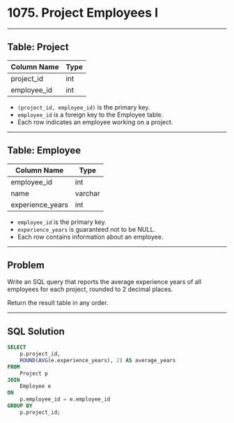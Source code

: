 # 1075. Project Employees I

---

## Table: Project

| Column Name  | Type |
|--------------|------|
| project_id   | int  |
| employee_id  | int  |

- `(project_id, employee_id)` is the primary key.
- `employee_id` is a foreign key to the Employee table.
- Each row indicates an employee working on a project.

---

## Table: Employee

| Column Name      | Type    |
|------------------|---------|
| employee_id      | int     |
| name             | varchar |
| experience_years | int     |

- `employee_id` is the primary key.
- `experience_years` is guaranteed not to be NULL.
- Each row contains information about an employee.

---

## Problem

Write an SQL query that reports the average experience years of all employees for each project, rounded to 2 decimal places.

Return the result table in any order.

---

## SQL Solution

```sql
SELECT 
    p.project_id, 
    ROUND(AVG(e.experience_years), 2) AS average_years
FROM 
    Project p
JOIN 
    Employee e 
ON 
    p.employee_id = e.employee_id
GROUP BY 
    p.project_id;
